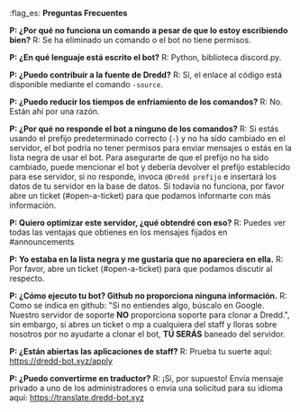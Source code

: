 :flag_es: **Preguntas Frecuentes**

**P: ¿Por qué no funciona un comando a pesar de que lo estoy escribiendo bien?** R: Se ha eliminado un comando o el bot no tiene permisos.

**P: ¿En qué lenguaje está escrito el bot?** R: Python, biblioteca discord.py.

**P: ¿Puedo contribuir a la fuente de Dredd?** R: Sí, el enlace al código está disponible mediante el comando `-source`.

**P: ¿Puedo reducir los tiempos de enfriamiento de los comandos?** R: No. Están ahí por una razón.

**P: ¿Por qué no responde el bot a ninguno de los comandos?** R: Si estás usando el prefijo predeterminado correcto (`-`) y no ha sido cambiado en el servidor, el bot podría no tener permisos para enviar mensajes o estás en la lista negra de usar el bot. Para asegurarte de que el prefijo no ha sido cambiado, puede mencionar el bot y debería devolver el prefijo establecido para ese servidor, si no responde, invoca `@Dredd prefijo` e insertará los datos de tu servidor en la base de datos. Si todavía no funciona, por favor abre un ticket (#open-a-ticket) para que podamos informarte con más información.

**P: Quiero optimizar este servidor, ¿qué obtendré con eso?** R: Puedes ver todas las ventajas que obtienes en los mensajes fijados en #announcements

**P: Yo estaba en la lista negra y me gustaría que no apareciera en ella.** R: Por favor, abre un ticket (#open-a-ticket) para que podamos discutir al respecto.

**P: ¿Cómo ejecuto tu bot? Github no proporciona ninguna información.** R: Como se indica en github: "Si no entiendes algo, búscalo en Google. Nuestro servidor de soporte **NO** proporciona soporte para clonar a Dredd.", sin embargo, si abres un ticket o mp a cualquiera del staff y lloras sobre nosotros por no ayudarte a clonar el bot, **TÚ SERÁS** baneado del servidor.

**P: ¿Están abiertas las aplicaciones de staff?** R: Prueba tu suerte aquí: <https://dredd-bot.xyz/apply>

**P: ¿Puedo convertirme en traductor?** R: ¡Sí, por supuesto! Envía mensaje privado a uno de los administradores o envía una solicitud para su idioma aquí: https://translate.dredd-bot.xyz